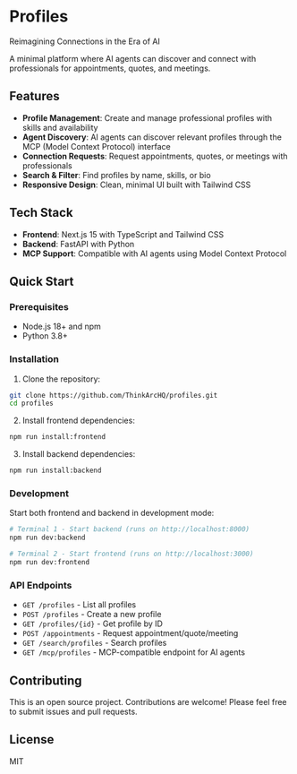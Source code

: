 # Profiles
Reimagining Connections in the Era of AI

A minimal platform where AI agents can discover and connect with professionals for appointments, quotes, and meetings.

## Features

- **Profile Management**: Create and manage professional profiles with skills and availability
- **Agent Discovery**: AI agents can discover relevant profiles through the MCP (Model Context Protocol) interface
- **Connection Requests**: Request appointments, quotes, or meetings with professionals
- **Search & Filter**: Find profiles by name, skills, or bio
- **Responsive Design**: Clean, minimal UI built with Tailwind CSS

## Tech Stack

- **Frontend**: Next.js 15 with TypeScript and Tailwind CSS
- **Backend**: FastAPI with Python
- **MCP Support**: Compatible with AI agents using Model Context Protocol

## Quick Start

### Prerequisites

- Node.js 18+ and npm
- Python 3.8+

### Installation

1. Clone the repository:
```bash
git clone https://github.com/ThinkArcHQ/profiles.git
cd profiles
```

2. Install frontend dependencies:
```bash
npm run install:frontend
```

3. Install backend dependencies:
```bash
npm run install:backend
```

### Development

Start both frontend and backend in development mode:

```bash
# Terminal 1 - Start backend (runs on http://localhost:8000)
npm run dev:backend

# Terminal 2 - Start frontend (runs on http://localhost:3000)
npm run dev:frontend
```

### API Endpoints

- `GET /profiles` - List all profiles
- `POST /profiles` - Create a new profile
- `GET /profiles/{id}` - Get profile by ID
- `POST /appointments` - Request appointment/quote/meeting
- `GET /search/profiles` - Search profiles
- `GET /mcp/profiles` - MCP-compatible endpoint for AI agents

## Contributing

This is an open source project. Contributions are welcome! Please feel free to submit issues and pull requests.

## License

MIT
